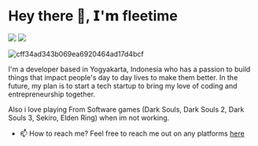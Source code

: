 # Hey there 👋, 𝗜'𝗺 fleetime 
[![](https://img.shields.io/badge/-@fleetimee-%231DA1F2?style=flat-square&logo=twitter&logoColor=ffffff)](https://twitter.com/fleetimee)
[![](https://img.shields.io/badge/-@fleetimee-%23181717?style=flat-square&logo=github)](https://github.com/fleetimee)


![cff34ad343b069ea6920464ad17d4bcf](https://user-images.githubusercontent.com/45744788/142763915-e51e42f6-9372-4aaa-a0b9-1fe543cc46fc.jpg)


I'm a developer based in Yogyakarta, Indonesia who has a passion to build things that impact people's day to day lives to make them better.
In the future, my plan is to start a tech startup to bring my love of coding and entrepreneurship together.

Also i love playing From Software games (Dark Souls, Dark Souls 2, Dark Souls 3, Sekiro, Elden Ring) when im not working.

* 📫 How to reach me?
Feel free to reach me out on any platforms [here](https://fleetime.my.id)

<!-- <img align="right" src="https://github-readme-stats.vercel.app/api/top-langs/?username=fleetimee&theme=dracula&layout=compact"> -->




